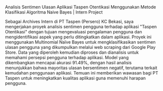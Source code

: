 Analisis Sentimen Ulasan Aplikasi Taspen Otentikasi Menggunakan Metode Klasifikasi Algoritma Naive Bayes | Intern Project

Sebagai Archives Intern di PT Taspen (Persero) KC Bekasi, saya mengerjakan proyek analisis sentimen pengguna terhadap aplikasi "Taspen Otentikasi" dengan tujuan mengevaluasi pengalaman pengguna dan mengidentifikasi aspek yang perlu ditingkatkan dalam aplikasi. Proyek ini menggunakan Multinomial Naïve Bayes untuk mengklasifikasikan sentimen ulasan pengguna yang dikumpulkan melalui web scraping dari Google Play Store. Data yang diperoleh kemudian diproses dan dianalisis untuk memahami persepsi pengguna terhadap aplikasi. Model yang dikembangkan mencapai akurasi 91.49%, dengan hasil analisis menunjukkan bahwa mayoritas ulasan bersentimen negatif, terutama terkait kemudahan penggunaan aplikasi. Temuan ini memberikan wawasan bagi PT Taspen untuk meningkatkan kualitas aplikasi guna memenuhi harapan pengguna.
